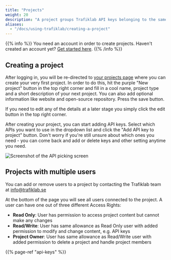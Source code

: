 ```yaml
---
title: "Projects"
weight: 20
description: "A project groups Trafiklab API keys belonging to the same application together. Projects can be shared between users. "
aliases:
  - "/docs/using-trafiklab/creating-a-project"
---
```


{{% info %}}  You need an account in order to create projects. Haven't created an account
yet? [Get started here](creating-an-account.md).  {{% /info %}}

## Creating a project

After logging in, you will be re-directed to [your projects page](https://developer.trafiklab.se/project/list) where you
can create your very first project. In order to do this, hit the purple "New project" button in the top right corner and fill 
in a cool name, project type and a short description of your next project. You can also add optional information like website and 
open-source repository. Press the save button. 

If you need to edit any of the details at a later stage you simply click the edit button in the top right corner. 

After creating your project, you can start adding API keys. Select which APIs you want to use in the dropdown list and 
click the "Add API key to project" button. Don't worry if you're still unsure about which ones you need - you can come 
back and add or delete keys and other setting anytime you need. 

![Screenshot of the API picking screen](/media/2023/add-api-key.png)

## Projects with multiple users

You can add or remove users to a project by contacting the Trafiklab team at info@trafiklab.se

At the bottom of the page you will see all users connected to the project. A user can have one out of three different Access Rights:
* **Read Only**: User has permission to access project content but cannot make any changes
* **Read/Write**: User has same allowance as Read Only user with added permission to modify and change content, e.g. API keys
* **Project Owner**: User has same allowance as Read/Write user with added permission to delete a project and handle project members

{{% page-ref "api-keys" %}}